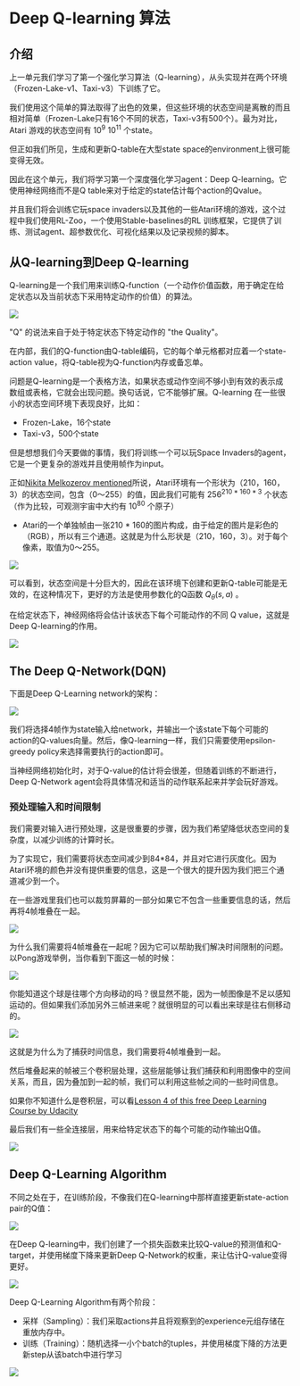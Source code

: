 # Deep Q-learning 算法

## 介绍

上一单元我们学习了第一个强化学习算法（Q-learning），从头实现并在两个环境（Frozen-Lake-v1、Taxi-v3）下训练了它。

我们使用这个简单的算法取得了出色的效果，但这些环境的状态空间是离散的而且相对简单（Frozen-Lake只有16个不同的状态，Taxi-v3有500个）。最为对比，Atari 游戏的状态空间有 $`10^9 ~ 10^11`$ 个state。

但正如我们所见，生成和更新Q-table在大型state space的environment上很可能变得无效。

因此在这个单元，我们将学习第一个深度强化学习agent：Deep Q-learning。它使用神经网络而不是Q table来对于给定的state估计每个action的Qvalue。

并且我们将会训练它玩space invaders以及其他的一些Atari环境的游戏，这个过程中我们使用RL-Zoo，一个使用Stable-baselines的RL 训练框架，它提供了训练、测试agent、超参数优化、可视化结果以及记录视频的脚本。

## 从Q-learning到Deep Q-learning

Q-learning是一个我们用来训练Q-function（一个动作价值函数，用于确定在给定状态以及当前状态下采用特定动作的价值）的算法。

![](https://huggingface.co/datasets/huggingface-deep-rl-course/course-images/resolve/main/en/unit3/Q-function.jpg)

"Q" 的说法来自于处于特定状态下特定动作的 "the Quality"。

在内部，我们的Q-function由Q-table编码，它的每个单元格都对应着一个state-action value，将Q-table视为Q-function内存或备忘单。

问题是Q-learning是一个表格方法，如果状态或动作空间不够小到有效的表示成数组或表格，它就会出现问题。换句话说，它不能够扩展。Q-learning 在一些很小的状态空间环境下表现良好，比如：

- Frozen-Lake，16个state
- Taxi-v3，500个state

但是想想我们今天要做的事情，我们将训练一个可以玩Space Invaders的agent，它是一个更复杂的游戏并且使用帧作为input。

正如[Nikita Melkozerov mentioned](https://twitter.com/meln1k)所说，Atari环境有一个形状为（210，160，3）的状态空间，包含（0～255）的值，因此我们可能有 $`256^{210 * 160 * 3}`$ 个状态（作为比较，可观测宇宙中大约有 $`10^80`$ 个原子）

- Atari的一个单独帧由一张210 * 160的图片构成，由于给定的图片是彩色的（RGB），所以有三个通道。这就是为什么形状是（210，160，3）。对于每个像素，取值为0～255。

![](https://huggingface.co/datasets/huggingface-deep-rl-course/course-images/resolve/main/en/unit4/atari.jpg)

可以看到，状态空间是十分巨大的，因此在该环境下创建和更新Q-table可能是无效的，在这种情况下，更好的方法是使用参数化的Q函数 $`Q_{\theta }(s,a)`$ 。

在给定状态下，神经网络将会估计该状态下每个可能动作的不同 Q value，这就是Deep Q-learning的作用。

![](https://huggingface.co/datasets/huggingface-deep-rl-course/course-images/resolve/main/en/unit1/deep.jpg)

## The Deep Q-Network(DQN)

下面是Deep Q-Learning network的架构：

![](https://huggingface.co/datasets/huggingface-deep-rl-course/course-images/resolve/main/en/unit4/deep-q-network.jpg)

我们将选择4帧作为state输入给network，并输出一个该state下每个可能的action的Q-values向量。然后，像Q-learning一样，我们只需要使用epsilon-greedy policy来选择需要执行的action即可。

当神经网络初始化时，对于Q-value的估计将会很差，但随着训练的不断进行，Deep Q-Network agent会将具体情况和适当的动作联系起来并学会玩好游戏。

### 预处理输入和时间限制

我们需要对输入进行预处理，这是很重要的步骤，因为我们希望降低状态空间的复杂度，以减少训练的计算时长。

为了实现它，我们需要将状态空间减少到84*84，并且对它进行灰度化。因为Atari环境的颜色并没有提供重要的信息，这是一个很大的提升因为我们把三个通道减少到一个。

在一些游戏里我们也可以裁剪屏幕的一部分如果它不包含一些重要信息的话，然后再将4帧堆叠在一起。

![](https://huggingface.co/datasets/huggingface-deep-rl-course/course-images/resolve/main/en/unit4/preprocessing.jpg)

为什么我们需要将4帧堆叠在一起呢？因为它可以帮助我们解决时间限制的问题。以Pong游戏举例，当你看到下面这一帧的时候：

![](https://huggingface.co/datasets/huggingface-deep-rl-course/course-images/resolve/main/en/unit4/temporal-limitation.jpg)

你能知道这个球是往哪个方向移动的吗？很显然不能，因为一帧图像是不足以感知运动的。但如果我们添加另外三帧进来呢？就很明显的可以看出来球是往右侧移动的。

![](https://huggingface.co/datasets/huggingface-deep-rl-course/course-images/resolve/main/en/unit4/temporal-limitation-2.jpg)

这就是为什么为了捕获时间信息，我们需要将4帧堆叠到一起。

然后堆叠起来的帧被三个卷积层处理，这些层能够让我们捕获和利用图像中的空间关系，而且，因为叠加到一起的帧，我们可以利用这些帧之间的一些时间信息。

如果你不知道什么是卷积层，可以看[Lesson 4 of this free Deep Learning Course by Udacity](https://www.udacity.com/course/deep-learning-pytorch--ud188)

最后我们有一些全连接层，用来给特定状态下的每个可能的动作输出Q值。

![](https://huggingface.co/datasets/huggingface-deep-rl-course/course-images/resolve/main/en/unit4/deep-q-network.jpg)

## Deep Q-Learning Algorithm

不同之处在于，在训练阶段，不像我们在Q-learning中那样直接更新state-action pair的Q值：

![](https://huggingface.co/datasets/huggingface-deep-rl-course/course-images/resolve/main/en/unit3/q-ex-5.jpg)

在Deep Q-learning中，我们创建了一个损失函数来比较Q-value的预测值和Q-target，并使用梯度下降来更新Deep Q-Network的权重，来让估计Q-value变得更好。

![](https://huggingface.co/datasets/huggingface-deep-rl-course/course-images/resolve/main/en/unit4/Q-target.jpg)

Deep Q-Learning Algorithm有两个阶段：

- 采样（Sampling）：我们采取actions并且将观察到的experience元组存储在重放内存中。
- 训练（Training）：随机选择一小个batch的tuples，并使用梯度下降的方法更新step从该batch中进行学习

![](https://huggingface.co/datasets/huggingface-deep-rl-course/course-images/resolve/main/en/unit4/sampling-training.jpg)

